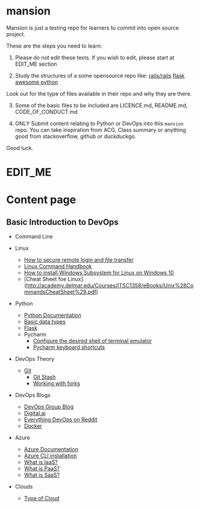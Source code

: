 # mansion

Mansion is just a testing repo for learners to commit into open source project. 

These are the steps you need to learn: 

1. Please do not edit these texts. If you wish to edit, please start at EDIT_ME section

2. Study the structures of a some opensource repo like: 
[rails/rails](https://github.com/rails/rails)
[flask](https://github.com/pallets/flask)
[awesome python](https://github.com/vinta/awesome-python)

Look out for the type of files available in their repo and why they are there.

3. Some of the basic files to be included are LICENCE.md, README.md, CODE_OF_CONDUCT.md

4. ONLY Submit content relating to Python or DevOps into this `mansion` repo. You can take inspiration from ACG, Class summary or anything good from stackoverflow, github or duckduckgo. 

Good luck.

# EDIT_ME

# Content page

## Basic Introduction to DevOps

- Command Line
- Linux
  - [How to secure remote login and file transfer](https://www.ssh.com/ssh/protocol/)
  - [Linux Command Handbook](https://www.freecodecamp.org/news/the-linux-commands-handbook/)
  - [How to install Windows Subsystem for Linux on Windows 10](https://www.windowscentral.com/install-windows-subsystem-linux-windows-10)
  - [Cheat Sheet foe Linux] (http://academy.delmar.edu/Courses/ITSC1358/eBooks/Unix%28CommandsCheatSheet%29.pdf)  

- Python
  - [Python Documentation](https://www.python.org/doc/)
  - [Basic data types](https://realpython.com/python-data-types/)
  - [Flask](https://flask.palletsprojects.com/en/1.1.x/)
  - Pycharm
    - [Configure the desired shell of terminal emulator](https://www.jetbrains.com/help/pycharm/terminal-emulator.html#configure-the-terminal-emulator)
    - [Pycharm keyboard shortcuts](https://www.jetbrains.com/help/pycharm/mastering-keyboard-shortcuts.html)
- DevOps Theory
  - [Git](https://git-scm.com/docs)
    - [Git Stash](https://www.atlassian.com/git/tutorials/saving-changes/git-stash)
    - [Working with forks](https://docs.github.com/en/github/collaborating-with-issues-and-pull-requests/working-with-forks)
- DevOps Blogs
  - [DevOps Group Blog](https://www.devopsgroup.com/blog/)
  - [Digital.ai](https://digital.ai/catalyst-blog)
  - [Everything DevOps on Reddit](https://www.reddit.com/r/devops/)
  - [Docker](https://docs.docker.com/get-started/overview/)
- Azure
  - [Azure Documentation](https://docs.microsoft.com/en-us/azure/?product=featured)
  - [Azure CLI installation](https://docs.microsoft.com/en-us/cli/azure/install-azure-cli)
  - [What is IaaS?](https://azure.microsoft.com/en-us/overview/what-is-iaas/)
  - [What is PaaS?](https://azure.microsoft.com/en-us/overview/what-is-paas/)
  - [What is SaaS?](https://azure.microsoft.com/en-us/overview/what-is-saas/)
- Clouds
  - [Type of Cloud](https://www.bmc.com/blogs/saas-vs-paas-vs-iaas-whats-the-difference-and-how-to-choose/)
